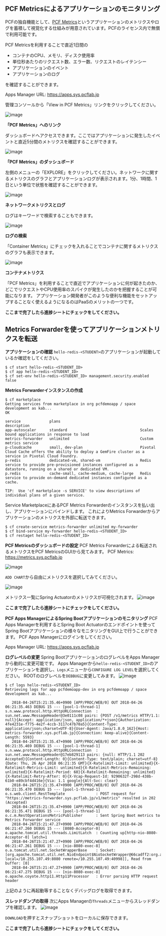 ## PCF Metricsによるアプリケーションのモニタリング

PCFの独自機能として、[PCF Metrics](https://metrics.run.pivotal.io)というアプリケーションのメトリクスやログを蓄積して視覚化する仕組みが用意されています。PCFのライセンス内で無償で利用可能です。

PCF Metricsを利用することで直近1日間の

* コンテナのCPU、メモリ、ディスク使用率
* 単位秒あたりのリクエスト数、エラー数、リクエストのレイテンシー
* アプリケーションのイベント
* アプリケーションのログ

を確認することができます。

Apps Manager URL: https://apps.sys.pcflab.jp

管理コンソールから「View in PCF Metrics」リンクをクリックしてください。

![image](https://qiita-image-store.s3.amazonaws.com/0/1852/215e8075-6064-47cf-c1f3-6792a73b5826.png)

**「PCF Metrics」へのリンク**

ダッシュボードへアクセスできます。ここではアプリケーションに発生したイベントと直近5分間のメトリクスを確認することができます。

![image](https://qiita-image-store.s3.amazonaws.com/0/1852/06d03de0-a13c-a06a-1470-2c281f3aedbc.png)

**「PCF Metrics」のダッシュボード**

左側のメニューの「EXPLORE」をクリックしてください。ネットワークに関するメトリクスのグラフとアプリケーションログが表示されます。1分、1時間、1日という単位で状態を確認することができます。

![image](https://qiita-image-store.s3.amazonaws.com/0/1852/1f46c343-2e1b-7577-0ff1-c12a19563417.png)

**ネットワークメトリクスとログ**

ログはキーワードで検索することもできます。

![image](https://qiita-image-store.s3.amazonaws.com/0/1852/b9b6d9e2-3fce-48a8-d443-dea8a91b2fc3.png)

**ログの検索**

「Container Metrics」にチェックを入れることでコンテナに関するメトリクスのグラフも表示できます。

![image](https://qiita-image-store.s3.amazonaws.com/0/1852/94dd63a3-2708-a84d-7ec2-05aab56a48d8.png)

**コンテナメトリクス**

「PCF Metrics」を利用することで直近でアプリケーションに何が起きたのか、どこでリクエストやCPU使用率のスパイクが発生したのかを把握することが可能になります。
アプリケーション開発者がこのような便利な機能をセットアップすることなく使えるようになるのはPaaSのメリットの一つです。

**ここまで完了したら進捗シートにチェックをしてください。**

## Metrics Forwarderを使ってアプリケーションメトリクスを転送

**アプリケーションの確認**
`hello-redis-<STUDENT>`のアプリケーションが起動しているか確認をしてください。
```console
$ cf start hello-redis-<STUDENT_ID>
$ cf app hello-redis-<STUDENT_ID>
$ cf set-env hello-redis-<STUDENT_ID> management.security.enabled false
```

**Metrics Forwarderインスタンスの作成**
```console
$ cf marketplace
Getting services from marketplace in org pcfdemoapp / space development as kab...
OK

service             plans                                    description
app-autoscaler      standard                                 Scales bound applications in response to load
metrics-forwarder   unlimited                                Custom metrics service
p-cloudcache        small, dev-plan                          Pivotal Cloud Cache offers the ability to deploy a GemFire cluster as a service in Pivotal Cloud Foundry.
p-redis             dedicated-vm, shared-vm                  Redis service to provide pre-provisioned instances configured as a datastore, running on a shared or dedicated VM.
p.redis             cache-small, cache-medium, cache-large   Redis service to provide on-demand dedicated instances configured as a cache.

TIP:  Use 'cf marketplace -s SERVICE' to view descriptions of individual plans of a given service.
```
Service MarketplaceにあるPCF Metrics Forwarderのインスタンスを払い出し、アプリケーションにバインドします。
これによりMetrics Forwarderからアプリケーションのメトリクスを外部に転送できます。
```console
$ cf create-service metrics-forwarder unlimited my-forwarder
$ cf bind-service my-forwarder hello-redis-<STUDENT_ID>
$ cf restaget hello-redis-<STUDENT_ID>
```

**PCF Metricsのダッシュボードの設定**
PCF Metrics Forwarderによる転送されるメトリクスをPCF MetricsのGUIから見てみます。
PCF Metrics: https://metrics.sys.pcflab.jp

![image](https://storage.googleapis.com/pcf-workshop/metrics1.png)

`ADD CHART`から自由にメトリクスを選択してみてください。

![image](https://storage.googleapis.com/pcf-workshop/metrics2.png)

メトリクス一覧にSpring Actuatorのメトリクスが可視化されます。
![image](https://storage.googleapis.com/pcf-workshop/metrics3.png)

**ここまで完了したら進捗シートにチェックをしてください。**


**PCF Apps ManagerによるSpring Bootアプリケーションのモニタリング**
PCF Apps Managerを利用するとSpring Boot Actuatorのエンドポイントを使ってSpring Bootアプリケーションの様々なモニタリングをGUI上で行うことができます。
PCF Apps Managerにログインをしてください。

Apps Manager URL: https://apps.sys.pcflab.jp

**ログレベルの変更**
Spring BootアプリケーションのログレベルをApps Managerから動的に変更可能です。
Apps Managerから`hello-redis-<STUDENT_ID>`のアプリケーションを選択し、`Logs`メニューから`CONFIGURE LOG LEVEL`を選択してください。
ROOTのログレベルを`DEBBUG`に変更してみます。
![image](https://storage.googleapis.com/pcf-workshop/loglevel.png)

```console
$ cf logs hello-redis-<STUDENT_ID>
Retrieving logs for app pcfdemoapp-dev in org pcfdemoapp / space development as kab...

   2018-04-26T15:21:35.46+0900 [APP/PROC/WEB/0] OUT 2018-04-26 06:21:35.463 DEBUG 15 --- [pool-1-thread-1] s.n.www.protocol.http.HttpURLConnection  : sun.net.www.MessageHeader@3e0111c08 pairs: {POST /v1/metrics HTTP/1.1: null}{Accept: application/json, application/*+json}{Authorization: 4fe4231e-f775-4e2f-4ccb-3117c47b70a5}{Content-Type: application/json;charset=UTF-8}{User-Agent: Java/1.8.0_162}{Host: metrics-forwarder.sys.pcflab.jp}{Connection: keep-alive}{Content-Length: 5593}
   2018-04-26T15:21:35.47+0900 [APP/PROC/WEB/0] OUT 2018-04-26 06:21:35.469 DEBUG 15 --- [pool-1-thread-1] s.n.www.protocol.http.HttpURLConnection  : sun.net.www.MessageHeader@17eb829113 pairs: {null: HTTP/1.1 202 Accepted}{Content-Length: 0}{Content-Type: text/plain; charset=utf-8}{Date: Thu, 26 Apr 2018 06:21:35 GMT}{X-Ratelimit-Limit: unlimited}{X-Ratelimit-Metrics-Limit: unlimited}{X-Ratelimit-Metrics-Remaining: unlimited}{X-Ratelimit-Period: 60}{X-Ratelimit-Remaining: unlimited}{X-Ratelimit-Retry-After: 0}{X-Vcap-Request-Id: 9290632f-298d-438b-61b0-e89cbf4d416e}{Via: 1.1 google}{Alt-Svc: clear}
   2018-04-26T15:21:35.47+0900 [APP/PROC/WEB/0] OUT 2018-04-26 06:21:35.470 DEBUG 15 --- [pool-1-thread-1] o.s.web.client.RestTemplate              : POST request for "https://metrics-forwarder.sys.pcflab.jp/v1/metrics" resulted in 202 (Accepted)
   2018-04-26T15:21:35.47+0900 [APP/PROC/WEB/0] OUT 2018-04-26 06:21:35.471 DEBUG 15 --- [pool-1-thread-1] o.c.m.RestOperationsMetricPublisher      : Sent Spring Boot metrics to Metrics Forwarder service
   2018-04-26T15:21:47.27+0900 [APP/PROC/WEB/0] OUT 2018-04-26 06:21:47.260 DEBUG 15 --- [8080-Acceptor-0] o.apache.tomcat.util.threads.LimitLatch  : Counting up[http-nio-8080-Acceptor-0] latch=1
   2018-04-26T15:21:47.27+0900 [APP/PROC/WEB/0] OUT 2018-04-26 06:21:47.261 DEBUG 15 --- [nio-8080-exec-8] o.a.tomcat.util.net.SocketWrapperBase    : Socket: [org.apache.tomcat.util.net.NioEndpoint$NioSocketWrapper@66cadff2:org.apache.tomcat.util.net.NioChannel@4dc9bea8:java.nio.channels.SocketChannel[connected local=/10.255.107.49:8080 remote=/10.255.107.49:40998]], Read from buffer: [0]
   2018-04-26T15:21:47.27+0900 [APP/PROC/WEB/0] OUT 2018-04-26 06:21:47.275 DEBUG 15 --- [nio-8080-exec-8] o.apache.coyote.http11.Http11Processor   : Error parsing HTTP request header
```
上記のように再起動等することなくデバッグログを取得できます。

**スレッドダンプの取得**
次にApps Managerの`Threads`メニューからスレッドダンプを確認します。
![image](https://storage.googleapis.com/pcf-workshop/thread.png)

`DOWNLOAD`を押すとスナップショットをローカルに保存できます。

**ここまで完了したら進捗シートにチェックをしてください。**
